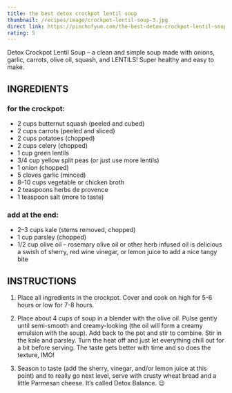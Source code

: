 ```yaml
---
title: the best detox crockpot lentil soup
thumbnail: /recipes/image/crockpot-lentil-soup-3.jpg
direct link: https://pinchofyum.com/the-best-detox-crockpot-lentil-soup
rating: 5
---
```

Detox Crockpot Lentil Soup – a clean and simple soup made with onions, garlic, carrots, olive oil, squash, and LENTILS! Super healthy and easy to make.

## INGREDIENTS

### for the crockpot:
* 2 cups butternut squash (peeled and cubed)
* 2 cups carrots (peeled and sliced)
* 2 cups potatoes (chopped)
* 2 cups celery (chopped)
* 1 cup green lentils
* 3/4 cup yellow split peas (or just use more lentils)
* 1 onion (chopped)
* 5 cloves garlic (minced)
* 8–10 cups vegetable or chicken broth
* 2 teaspoons herbs de provence
* 1 teaspoon salt (more to taste)
### add at the end:
* 2–3 cups kale (stems removed, chopped)
* 1 cup parsley (chopped)
* 1/2 cup olive oil – rosemary olive oil or other herb infused oil is delicious
a swish of sherry, red wine vinegar, or lemon juice to add a nice tangy bite

## INSTRUCTIONS

1. Place all ingredients in the crockpot. Cover and cook on high for 5-6 hours or low for 7-8 hours.

2. Place about 4 cups of soup in a blender with the olive oil. Pulse gently until semi-smooth and creamy-looking (the oil will form a creamy emulsion with the soup). Add back to the pot and stir to combine. Stir in the kale and parsley. Turn the heat off and just let everything chill out for a bit before serving. The taste gets better with time and so does the texture, IMO!

3. Season to taste (add the sherry, vinegar, and/or lemon juice at this point) and to really go next level, serve with crusty wheat bread and a little Parmesan cheese. It’s called Detox Balance. 😉

